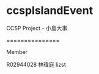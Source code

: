 ﻿ccspIslandEvent
===============

CCSP Project - 小島大事

===============

Member

R02944028 林瑋庭 lizst
